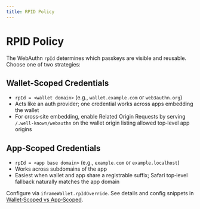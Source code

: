 ```yaml
---
title: RPID Policy
---
```


# RPID Policy

The WebAuthn `rpId` determines which passkeys are visible and reusable. Choose one of two strategies:

## Wallet‑Scoped Credentials

- `rpId = <wallet domain>` (e.g., `wallet.example.com` or `web3authn.org`)
- Acts like an auth provider; one credential works across apps embedding the wallet
- For cross‑site embedding, enable Related Origin Requests by serving `/.well-known/webauthn` on the wallet origin listing allowed top‑level app origins

## App‑Scoped Credentials

- `rpId = <app base domain>` (e.g., `example.com` or `example.localhost`)
- Works across subdomains of the app
- Easiest when wallet and app share a registrable suffix; Safari top‑level fallback naturally matches the app domain

Configure via `iframeWallet.rpIdOverride`. See details and config snippets in [Wallet‑Scoped vs App‑Scoped](/concepts/wallet-scoped-credentials).

